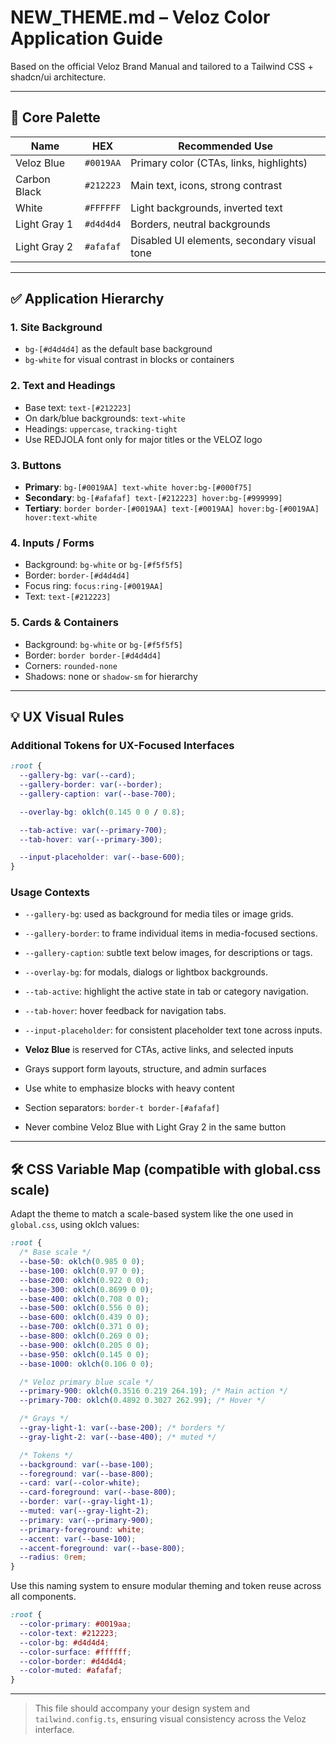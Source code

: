 # NEW_THEME.md – Veloz Color Application Guide

Based on the official Veloz Brand Manual and tailored to a Tailwind CSS + shadcn/ui architecture.

---

## 🎨 Core Palette

| Name         | HEX       | Recommended Use                             |
| ------------ | --------- | ------------------------------------------- |
| Veloz Blue   | `#0019AA` | Primary color (CTAs, links, highlights)     |
| Carbon Black | `#212223` | Main text, icons, strong contrast           |
| White        | `#FFFFFF` | Light backgrounds, inverted text            |
| Light Gray 1 | `#d4d4d4` | Borders, neutral backgrounds                |
| Light Gray 2 | `#afafaf` | Disabled UI elements, secondary visual tone |

---

## ✅ Application Hierarchy

### 1. **Site Background**

- `bg-[#d4d4d4]` as the default base background
- `bg-white` for visual contrast in blocks or containers

### 2. **Text and Headings**

- Base text: `text-[#212223]`
- On dark/blue backgrounds: `text-white`
- Headings: `uppercase`, `tracking-tight`
- Use REDJOLA font only for major titles or the VELOZ logo

### 3. **Buttons**

- **Primary**: `bg-[#0019AA] text-white hover:bg-[#000f75]`
- **Secondary**: `bg-[#afafaf] text-[#212223] hover:bg-[#999999]`
- **Tertiary**: `border border-[#0019AA] text-[#0019AA] hover:bg-[#0019AA] hover:text-white`

### 4. **Inputs / Forms**

- Background: `bg-white` or `bg-[#f5f5f5]`
- Border: `border-[#d4d4d4]`
- Focus ring: `focus:ring-[#0019AA]`
- Text: `text-[#212223]`

### 5. **Cards & Containers**

- Background: `bg-white` or `bg-[#f5f5f5]`
- Border: `border border-[#d4d4d4]`
- Corners: `rounded-none`
- Shadows: none or `shadow-sm` for hierarchy

---

## 💡 UX Visual Rules

### Additional Tokens for UX-Focused Interfaces

```css
:root {
  --gallery-bg: var(--card);
  --gallery-border: var(--border);
  --gallery-caption: var(--base-700);

  --overlay-bg: oklch(0.145 0 0 / 0.8);

  --tab-active: var(--primary-700);
  --tab-hover: var(--primary-300);

  --input-placeholder: var(--base-600);
}
```

### Usage Contexts

- `--gallery-bg`: used as background for media tiles or image grids.

- `--gallery-border`: to frame individual items in media-focused sections.

- `--gallery-caption`: subtle text below images, for descriptions or tags.

- `--overlay-bg`: for modals, dialogs or lightbox backgrounds.

- `--tab-active`: highlight the active state in tab or category navigation.

- `--tab-hover`: hover feedback for navigation tabs.

- `--input-placeholder`: for consistent placeholder text tone across inputs.

- **Veloz Blue** is reserved for CTAs, active links, and selected inputs

- Grays support form layouts, structure, and admin surfaces

- Use white to emphasize blocks with heavy content

- Section separators: `border-t border-[#afafaf]`

- Never combine Veloz Blue with Light Gray 2 in the same button

---

## 🛠️ CSS Variable Map (compatible with global.css scale)

Adapt the theme to match a scale-based system like the one used in `global.css`, using oklch values:

```css
:root {
  /* Base scale */
  --base-50: oklch(0.985 0 0);
  --base-100: oklch(0.97 0 0);
  --base-200: oklch(0.922 0 0);
  --base-300: oklch(0.8699 0 0);
  --base-400: oklch(0.708 0 0);
  --base-500: oklch(0.556 0 0);
  --base-600: oklch(0.439 0 0);
  --base-700: oklch(0.371 0 0);
  --base-800: oklch(0.269 0 0);
  --base-900: oklch(0.205 0 0);
  --base-950: oklch(0.145 0 0);
  --base-1000: oklch(0.106 0 0);

  /* Veloz primary blue scale */
  --primary-900: oklch(0.3516 0.219 264.19); /* Main action */
  --primary-700: oklch(0.4892 0.3027 262.99); /* Hover */

  /* Grays */
  --gray-light-1: var(--base-200); /* borders */
  --gray-light-2: var(--base-400); /* muted */

  /* Tokens */
  --background: var(--base-100);
  --foreground: var(--base-800);
  --card: var(--color-white);
  --card-foreground: var(--base-800);
  --border: var(--gray-light-1);
  --muted: var(--gray-light-2);
  --primary: var(--primary-900);
  --primary-foreground: white;
  --accent: var(--base-100);
  --accent-foreground: var(--base-800);
  --radius: 0rem;
}
```

Use this naming system to ensure modular theming and token reuse across all components.

```css
:root {
  --color-primary: #0019aa;
  --color-text: #212223;
  --color-bg: #d4d4d4;
  --color-surface: #ffffff;
  --color-border: #d4d4d4;
  --color-muted: #afafaf;
}
```

---

> This file should accompany your design system and `tailwind.config.ts`, ensuring visual consistency across the Veloz interface.
